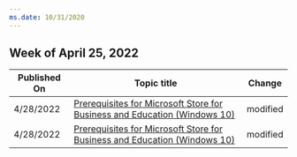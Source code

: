 ```yaml
---
ms.date: 10/31/2020
---
```

<!-- This file is generated automatically each week. Changes made to this file will be overwritten.-->



## Week of April 25, 2022


| Published On |Topic title | Change |
|------|------------|--------|
| 4/28/2022 | [Prerequisites for Microsoft Store for Business and Education (Windows 10)](/microsoft-store/prerequisites-microsoft-store-for-business) | modified |
| 4/28/2022 | [Prerequisites for Microsoft Store for Business and Education (Windows 10)](/microsoft-store/prerequisites-microsoft-store-for-business) | modified |
